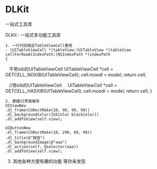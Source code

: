 # DLKit
一站式工具库

DLKit : 一站式多功能工具库

    1. 一行代码搞定TableViewCell重用
    - (UITableViewCell *)tableView:(UITableView *)tableView cellForRowAtIndexPath:(NSIndexPath *)indexPath
    {
        不带xib的UITableViewCell
        UITableViewCell *cell = GETCELL_NOXIB(UITableViewCell);
        cell.moedl = model;
        return cell;
    
        //带xib的UITableViewCell
        UITableViewCell *cell = GETCELL_HASXIB(UITableViewCell);
        cell.moedl = model;
        return cell;
    }

    2. 便捷UI界面编写
    UIViewNew
    .dl_frame(CGRectMake(10, 99, 99, 99))
    .dl_backgroundColor([UIColor blackColor])
    .dl_addToView(self.view);
    
    UIButtonNew
    .dl_frame(CGRectMake(10, 290, 99, 99))
    .dl_title(@"按钮")
    .dl_backgroundImage(@"aaa")
    .dl_action(self, @selector(aaa))
    .dl_addToView(self.view);
   
   3. 其他各种方便有趣的功能 等你来发现
   
   
